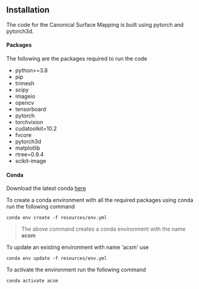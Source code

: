 ## Installation

The code for the Canonical Surface Mapping is built using pytorch and pytorch3d.

#### Packages

The following are the packages required to run the code

- python>=3.8
- pip
- trimesh
- scipy
- imageio
- opencv
- tensorboard
- pytorch
- torchvision
- cudatoolkit=10.2
- fvcore
- pytorch3d
- matplotlib
- rtree=0.9.4
- scikit-image

#### Conda
Download the latest conda [here](https://docs.conda.io/projects/conda/en/latest/user-guide/install/download.html)

To create a conda environment with all the required packages using conda run the following command

```
conda env create -f resources/env.yml
```
> The above command creates a conda environment with the name **acsm**

To update an existing environment with name 'acsm' use
```
conda env update -f resources/env.yml
```

To activate the environment run the following command

```
conda activate acsm
```